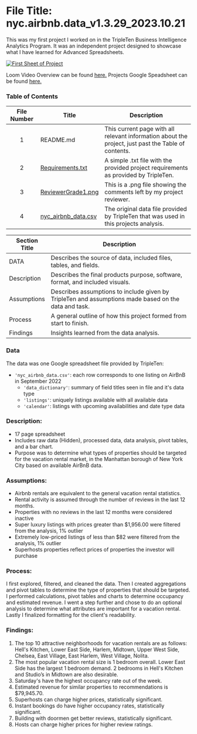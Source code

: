 # File Title: nyc.airbnb.data_v1.3.29_2023.10.21

This was my first project I worked on in the TripleTen Business Intelligence Analytics Program. It was an independent project designed to showcase what I have learned for Advanced Spreadsheets.

[<img src="https://github.com/Tiffany-Bergett/Data_projects_TripleTen/blob/main/Images/Project1Pic.png" alt="First Sheet of Project">](https://docs.google.com/spreadsheets/d/1-BA2THPUa9GJlQce1T_tnS487xvcGe3LJv34cnminzI/edit?usp=sharing)


Loom Video Overview can be found <a href='https://www.loom.com/share/ce9c49cdaee940119543cc38f0d34c09?sid=d68d5288-388a-472f-b182-8ce23b8cb7ec' target=_blank><u>here</u>.</a>
Projects Google Speadsheet can be found <a href='https://docs.google.com/spreadsheets/d/1-BA2THPUa9GJlQce1T_tnS487xvcGe3LJv34cnminzI/edit?usp=sharing' target=_blank><u>here</u>.</a>

### Table of Contents
| File Number | Title | Description |
| :-----------: | ----------- |----------- |
| 1 | README.md | This current page with all relevant information about the project, just past the Table of contents. |
| 2 | [Requirements.txt](https://github.com/Tiffany-Bergett/Data_projects_TripleTen/blob/main/Vacation%20Rental%20Market/Requirements.txt) | A simple .txt file with the provided project requirements as provided by TripleTen. |
| 3 | [ReviewerGrade1.png](https://github.com/Tiffany-Bergett/Data_projects_TripleTen/blob/main/Vacation%20Rental%20Market/ReviewerGrade1.png) | This is a .png file showing the comments left by my project reviewer. |
| 4 | [nyc_airbnb_data.csv](https://github.com/Tiffany-Bergett/Data_projects_TripleTen/blob/main/Vacation%20Rental%20Market/nyc_airbnb_data.csv) | The original data file provided by TripleTen that was used in this projects analysis. |

| Section Title | Description |
| ----------- |----------- |
| DATA | Describes the source of data, included files, tables, and fields. |
| Description | Describes the final products purpose, software, format, and included visuals. |
| Assumptions | Describes assumptions to include given by TripleTen and assumptions made based on the data and task. |
| Process | A general outline of how this project formed from start to finish. |
| Findings | Insights learned from the data analysis. |

### Data
The data was one Google spreadsheet file provided by TripleTen:
- `'nyc_airbnb_data.csv'`: each row corresponds to one listing on AirBnB in September 2022
    - `'data_dictionary'`: summary of field titles seen in file and it's data type
    - `'listings'`: uniquely listings available with all available data
    - `'calendar'`: listings with upcoming availabilities and date type data

### Description:
- 17 page spreadsheet
- Includes raw data (Hidden), processed data, data analysis, pivot tables, and a bar chart.
- Purpose was to determine what types of properties should be targeted for the vacation rental market, in the Manhattan borough of New York City based on available AirBnB data.

### Assumptions:
- Airbnb rentals are equivalent to the general vacation rental statistics.	
- Rental activity is assumed through the number of reviews in the last 12 months.	
- Properties with no reviews in the last 12 months were considered inactive	
- Super luxury listings with prices greater than $1,956.00 were filtered from the analysis, 1% outlier	
- Extremely low-priced listings of less than $82 were filtered from the analysis, 1% outlier	
- Superhosts properties reflect prices of properties the investor will purchase	

### Process:
I first explored, filtered, and cleaned the data.
Then I created aggregations and pivot tables to determine the type of properties that should be targeted.
I performed calculations, pivot tables and charts to determine occupancy and estimated revenue.
I went a step further and chose to do an optional analysis to determine what attributes are important for a vacation rental.
Lastly I finalized formatting for the client's readability.

### Findings:
1. The top 10 attractive neighborhoods for vacation rentals are as follows: Hell's Kitchen, Lower East Side, Harlem, Midtown, Upper West Side, Chelsea, East Village, East Harlem, West Village, Nolita.			
2. The most popular vacation rental size is 1 bedroom overall. Lower East Side has the largest 1 bedroom demand. 2 bedrooms in Hell's Kitchen and Studio’s in Midtown are also desirable.			
3. Saturday's have the highest occupancy rate out of the week.			
4. Estimated revenue for similar properties to recommendations is $79,945.70.			
5. Superhosts can charge higher prices, statistically significant.			
6. Instant bookings do have higher occupancy rates, statistically significant.			
7. Building with doormen get better reviews, statistically significant.			
8. Hosts can charge higher prices for higher review ratings.

